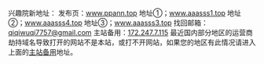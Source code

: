 
兴趣院新地址：
发布页：www.ppann.top
地址①；www.aaasss1.top
地址②；www.aaasss4.top
地址③；www.aaasss3.top
找回邮箱：qiqiwuqi7757@gmail.com
主站备用：[172.247.7.115](https://172.247.7.115/)
最近国内部分地区的运营商劫持域名导致打开的网站不是本站，或打不开网站，如果您的地区有此情况请进入上面的[主站备用](https://172.247.7.115/)地址。
